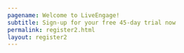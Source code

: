 ```yaml
---
pagename: Welcome to LiveEngage!
subtitle: Sign-up for your free 45-day trial now
permalink: register2.html
layout: register2
---
```


